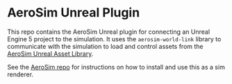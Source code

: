 # AeroSim Unreal Plugin

This repo contains the AeroSim Unreal plugin for connecting an Unreal Engine 5 project to the simulation. It uses the `aerosim-world-link` library to communicate with the simulation to load and control assets from the [AeroSim Unreal Asset Library](https://github.com/aerosim-open/aerosim-assets).

See the [AeroSim repo](https://github.com/aerosim-open/aerosim) for instructions on how to install and use this as a sim renderer.
